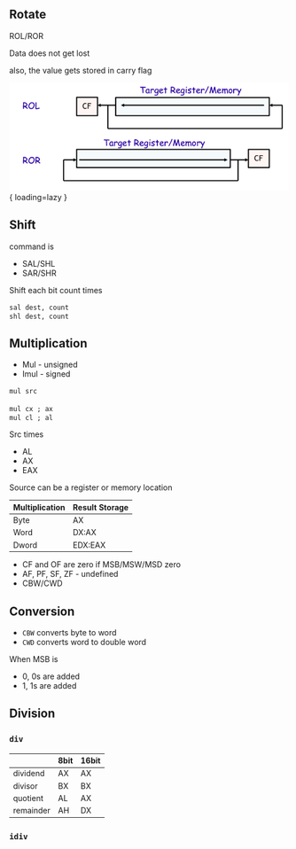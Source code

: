 ## Rotate

ROL/ROR

Data does not get lost

also, the value gets stored in carry flag

![Screen Shot 2022-03-22 at 6.03.59 PM](assets/rotate.png){ loading=lazy }

## Shift

command is

- SAL/SHL
- SAR/SHR

Shift each bit count times

```assembly
sal dest, count
shl dest, count
```

## Multiplication

- Mul - unsigned
- Imul - signed

```assembly
mul src

mul cx ; ax
mul cl ; al
```

Src times

- AL
- AX
- EAX

Source can be a register or memory location

| Multiplication | Result Storage |
| -------------- | -------------- |
| Byte           | AX             |
| Word           | DX:AX          |
| Dword          | EDX:EAX        |

- CF and OF are zero if MSB/MSW/MSD zero
- AF, PF, SF, ZF - undefined
- CBW/CWD

## Conversion

- `CBW` converts byte to word
- `CWD` converts word to double word

When MSB is

- 0, 0s are added
- 1, 1s are added

## Division

### `div`

|           | 8bit | 16bit |
| --------- | ---- | ----- |
| dividend  | AX   | AX    |
| divisor   | BX   | BX    |
| quotient  | AL   | AX    |
| remainder | AH   | DX    |

### `idiv`

